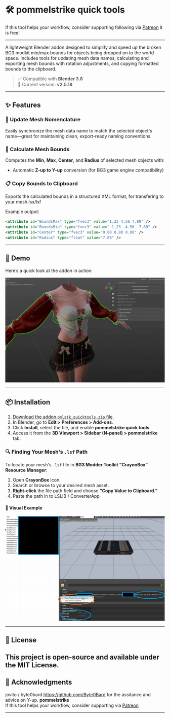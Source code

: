 # 🛠️ pommelstrike quick tools
If this tool helps your workflow, consider supporting following via [Patreon](https://www.patreon.com/pommelstrike) it is free! 

---

A lightweight Blender addon designed to simplify and speed up the broken BG3 modkit min/max bounds for objects being dropped on to the world space.
Includes tools for updating mesh data names, calculating and exporting mesh bounds with rotation adjustments, and copying formatted bounds to the clipboard.

> ✅ Compatible with **Blender 3.8**  
> 🔧 Current version: **v2.5.18**  
---

## ✨ Features

### 🔁 Update Mesh Nomenclature
Easily synchronize the mesh data name to match the selected object's name—great for maintaining clean, export-ready naming conventions.

### 📏 Calculate Mesh Bounds
Computes the **Min**, **Max**, **Center**, and **Radius** of selected mesh objects with:
- Automatic **Z-up to Y-up** conversion (for BG3 game engine compatibility)

### 📋 Copy Bounds to Clipboard
Exports the calculated bounds in a structured XML format, for transfering to your mesh.lsx/lsf

Example output:
```xml
<attribute id="BoundsMax" type="fvec3" value="1.23 4.56 7.89" />
<attribute id="BoundsMin" type="fvec3" value="-1.23 -4.56 -7.89" />
<attribute id="Center" type="fvec3" value="0.00 0.00 0.00" />
<attribute id="Radius" type="float" value="7.89" />
```

---

## 🎥 Demo

Here’s a quick look at the addon in action:

![quicktools_min-max](https://github.com/pommelstrike/pommelstrike_quicktools/blob/main/quicktools_min-max.gif?raw=true)

---

## 📦 Installation

1. [Download the addon `pmlstk_quicktools.zip` file](https://github.com/pommelstrike/pommelstrike_quicktools/blob/main/pmlstk_quicktools.zip?raw=true).
2. In Blender, go to **Edit > Preferences > Add-ons**.
3. Click **Install**, select the file, and enable **pommelstrike quick tools**.
4. Access it from the **3D Viewport > Sidebar (N-panel) > pommelstrike** tab.

### 🔍 Finding Your Mesh's `.lsf` Path

To locate your mesh's `.lsf` file in **BG3 Modder Toolkit "CrayonBox" Resource Manager**:

1. Open **CrayonBox** Icon.
2. Search or browse to your desired mesh asset.
3. **Right-click** the file path field and choose **“Copy Value to Clipboard.”**
4. Paste the path in to LSLIB / ConverterApp


#### 📸 Visual Example

![CrayonBox - Copy LSF Path](https://github.com/pommelstrike/pommelstrike_quicktools/blob/main/mni-max.png?raw=true)

---


## 📄 License
This project is open-source and available under the MIT License.  
---

## 🤝 Acknowledgments
jovito / byte0bard https://github.com/Byte0Bard for the assitance and advice on Y-up.
**pommelstrike**  
If this tool helps your workflow, consider supporting via [Patreon](https://www.patreon.com/pommelstrike)

---

